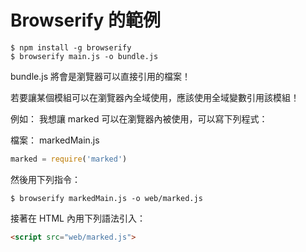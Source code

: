 # Browserify 的範例

```
$ npm install -g browserify
$ browserify main.js -o bundle.js
```

bundle.js 將會是瀏覽器可以直接引用的檔案！

若要讓某個模組可以在瀏覽器內全域使用，應該使用全域變數引用該模組！

例如： 我想讓 marked 可以在瀏覽器內被使用，可以寫下列程式：

檔案： markedMain.js

```js
marked = require('marked')
```

然後用下列指令：

```
$ browserify markedMain.js -o web/marked.js
```

接著在 HTML 內用下列語法引入：

```html
<script src="web/marked.js">

```

